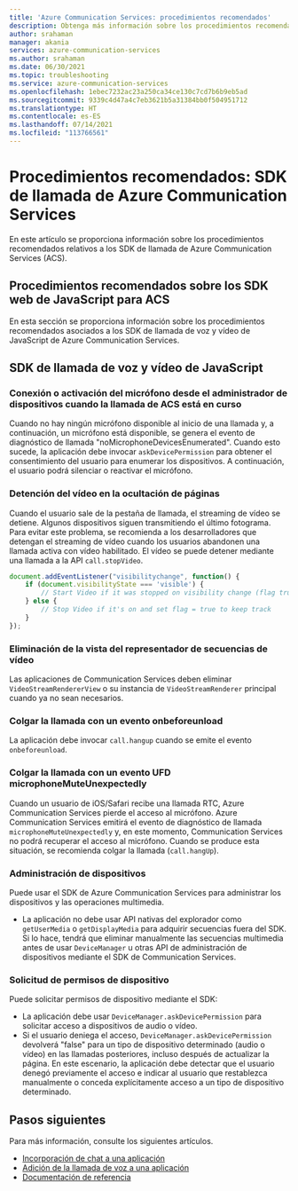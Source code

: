 ```yaml
---
title: 'Azure Communication Services: procedimientos recomendados'
description: Obtenga más información sobre los procedimientos recomendados de Azure Communication Services.
author: srahaman
manager: akania
services: azure-communication-services
ms.author: srahaman
ms.date: 06/30/2021
ms.topic: troubleshooting
ms.service: azure-communication-services
ms.openlocfilehash: 1ebec7232ac23a250ca34ce130c7cd7b6b9eb5ad
ms.sourcegitcommit: 9339c4d47a4c7eb3621b5a31384bb0f504951712
ms.translationtype: HT
ms.contentlocale: es-ES
ms.lasthandoff: 07/14/2021
ms.locfileid: "113766561"
---
```

# <a name="best-practices-azure-communication-services-calling-sdks"></a>Procedimientos recomendados: SDK de llamada de Azure Communication Services
En este artículo se proporciona información sobre los procedimientos recomendados relativos a los SDK de llamada de Azure Communication Services (ACS).

## <a name="acs-web-javascript-sdk-best-practices"></a>Procedimientos recomendados sobre los SDK web de JavaScript para ACS
En esta sección se proporciona información sobre los procedimientos recomendados asociados a los SDK de llamada de voz y vídeo de JavaScript de Azure Communication Services.

## <a name="javascript-voice-and-video-calling-sdk"></a>SDK de llamada de voz y vídeo de JavaScript

### <a name="plug-in-microphone-or-enable-microphone-from-device-manager-when-acs-call-in-progress"></a>Conexión o activación del micrófono desde el administrador de dispositivos cuando la llamada de ACS está en curso
Cuando no hay ningún micrófono disponible al inicio de una llamada y, a continuación, un micrófono está disponible, se genera el evento de diagnóstico de llamada "noMicrophoneDevicesEnumerated".
Cuando esto sucede, la aplicación debe invocar `askDevicePermission` para obtener el consentimiento del usuario para enumerar los dispositivos. A continuación, el usuario podrá silenciar o reactivar el micrófono.

### <a name="stop-video-on-page-hide"></a>Detención del vídeo en la ocultación de páginas
Cuando el usuario sale de la pestaña de llamada, el streaming de vídeo se detiene. Algunos dispositivos siguen transmitiendo el último fotograma. Para evitar este problema, se recomienda a los desarrolladores que detengan el streaming de vídeo cuando los usuarios abandonen una llamada activa con vídeo habilitado. El vídeo se puede detener mediante una llamada a la API `call.stopVideo`.
```JavaScript
document.addEventListener("visibilitychange", function() {
    if (document.visibilityState === 'visible') {
        // Start Video if it was stopped on visibility change (flag true)
    } else {
        // Stop Video if it's on and set flag = true to keep track
    }
});
```

### <a name="dispose-video-stream-renderer-view"></a>Eliminación de la vista del representador de secuencias de vídeo
Las aplicaciones de Communication Services deben eliminar `VideoStreamRendererView` o su instancia de `VideoStreamRenderer` principal cuando ya no sean necesarios.

### <a name="hang-up-the-call-on-onbeforeunload-event"></a>Colgar la llamada con un evento onbeforeunload
La aplicación debe invocar `call.hangup` cuando se emite el evento `onbeforeunload`.

### <a name="hang-up-the-call-on-microphonemuteunexpectedly-ufd"></a>Colgar la llamada con un evento UFD microphoneMuteUnexpectedly
Cuando un usuario de iOS/Safari recibe una llamada RTC, Azure Communication Services pierde el acceso al micrófono. Azure Communication Services emitirá el evento de diagnóstico de llamada `microphoneMuteUnexpectedly` y, en este momento, Communication Services no podrá recuperar el acceso al micrófono.
Cuando se produce esta situación, se recomienda colgar la llamada (`call.hangUp`).

### <a name="device-management"></a>Administración de dispositivos
Puede usar el SDK de Azure Communication Services para administrar los dispositivos y las operaciones multimedia.
- La aplicación no debe usar API nativas del explorador como `getUserMedia` o `getDisplayMedia` para adquirir secuencias fuera del SDK. Si lo hace, tendrá que eliminar manualmente las secuencias multimedia antes de usar `DeviceManager` u otras API de administración de dispositivos mediante el SDK de Communication Services.

### <a name="request-device-permissions"></a>Solicitud de permisos de dispositivo
Puede solicitar permisos de dispositivo mediante el SDK:
- La aplicación debe usar `DeviceManager.askDevicePermission` para solicitar acceso a dispositivos de audio o vídeo.
- Si el usuario deniega el acceso, `DeviceManager.askDevicePermission` devolverá "false" para un tipo de dispositivo determinado (audio o vídeo) en las llamadas posteriores, incluso después de actualizar la página. En este escenario, la aplicación debe detectar que el usuario denegó previamente el acceso e indicar al usuario que restablezca manualmente o conceda explícitamente acceso a un tipo de dispositivo determinado.

## <a name="next-steps"></a>Pasos siguientes
Para más información, consulte los siguientes artículos.

- [Incorporación de chat a una aplicación](../quickstarts/chat/get-started.md)
- [Adición de la llamada de voz a una aplicación](../quickstarts/voice-video-calling/getting-started-with-calling.md)
- [Documentación de referencia](reference.md)
